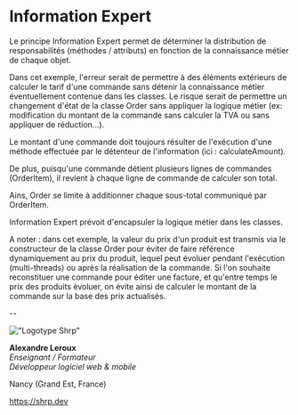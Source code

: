 # Information Expert

Le principe Information Expert permet de déterminer la distribution de responsabilités (méthodes / attributs) en fonction de la connaissance métier de chaque objet.

Dans cet exemple, l'erreur serait de permettre à des éléments extérieurs de calculer le tarif d'une commande sans détenir la connaissance métier éventuellement contenue dans les classes. Le risque serait de permettre un changement d'état de la classe Order sans appliquer la logique métier (ex: modification du montant de la commande sans calculer la TVA ou sans appliquer de réduction...).

Le montant d'une commande doit toujours résulter de l'exécution d'une méthode effectuée par le détenteur de l'information (ici : calculateAmount).

De plus, puisqu'une commande détient plusieurs lignes de commandes (OrderItem), il revient à chaque ligne de commande de calculer son total.

Ains, Order se limite à additionner chaque sous-total communiqué par OrderItem.

Information Expert prévoit d'encapsuler la logique métier dans les classes.

A noter : dans cet exemple, la valeur du prix d'un produit est transmis via le constructeur de la classe Order pour éviter de faire référence dynamiquement au prix du produit, lequel peut évoluer pendant l'exécution (multi-threads) ou après la réalisation de la commande. Si l'on souhaite reconstituer une commande pour éditer une facture, et qu'entre temps le prix des produits évoluer, on évite ainsi de calculer le montant de la commande sur la base des prix actualisés.

--

!["Logotype Shrp"](https://shrp.dev/images/shrp.png)

__Alexandre Leroux__  
_Enseignant / Formateur_  
_Développeur logiciel web & mobile_

Nancy (Grand Est, France)

<https://shrp.dev>
